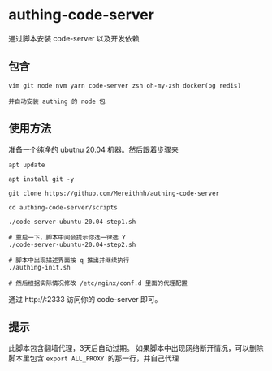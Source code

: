 # authing-code-server
通过脚本安装 code-server 以及开发依赖

## 包含
```
vim git node nvm yarn code-server zsh oh-my-zsh docker(pg redis)

并自动安装 authing 的 node 包
```


## 使用方法
准备一个纯净的 ubutnu 20.04 机器。然后跟着步骤来


```
apt update

apt install git -y

git clone https://github.com/Mereithhh/authing-code-server

cd authing-code-server/scripts

./code-server-ubuntu-20.04-step1.sh

# 重启一下，脚本中间会提示你选一律选 Y
./code-server-ubuntu-20.04-step2.sh

# 脚本中出现描述界面按 q 推出并继续执行
./authing-init.sh

# 然后根据实际情况修改 /etc/nginx/conf.d 里面的代理配置
```
通过 http://<ip>:2333 访问你的 code-server 即可。

## 提示
此脚本包含翻墙代理，3天后自动过期。
如果脚本中出现网络断开情况，可以删除脚本里包含 `export ALL_PROXY `的那一行，并自己代理